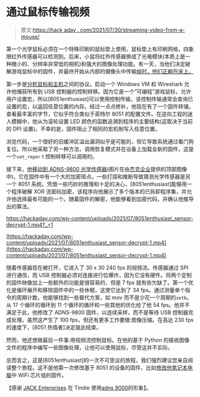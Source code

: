 # 通过鼠标传输视频

> 原文:[https://hack aday . com/2021/07/30/streaming-video-from-a-mouse/](https://hackaday.com/2021/07/30/streaming-video-from-a-mouse/)

第一个光学鼠标必须在一个特殊印刷的鼠标垫上使用，鼠标垫上有印刷网格，四象限红外传感器可以检测到。后来，小鼠将红外传感器换成了光电模块(本质上是一种微小的、分辨率非常低的相机)和强大的图像处理功能。有一天，当他们决定破解游戏鼠标中的固件，并最终开始从内部的摄像头中传输[帧时，他们正躺在床上。](https://8051enthusiast.github.io/2020/04/14/003-Stream_Video_From_Mouse.html)

第一步是[分析鼠标和主机](https://8051enthusiast.github.io/2020/04/14/001-USB_Firmware.html)之间的协议。启动一个 Windows VM 和 Wireshark 允许他捕获所有到 USB 控制器的控制转移。因为它是一个“可编程”游戏鼠标，允许用户设置宏，所以[8051enthusiast]可以使用控制传输，该控制传输通常会查询已设置的宏，以返回任意位置的内存。经过一点点修补，他现在有了一个固件转储。查看最丰富的字节，它似乎符合类似于英特尔 8051 的配置文件。在逆向工程的迷人模糊中，他从为滚轮设置 LED 颜色的函数追溯到程序的主要结构(这取决于当前的 DPI 设置)。不幸的是，固件阻止了相同的宏机制写入任意位置。

浏览代码，一个很好的旧缓冲区溢出漏洞似乎是可能的，但它导致系统通过看门狗复位。所以他采取了另一种方法，调用恢复模式并在设备上加载全新的固件，这是一个`set_repor` t 控制转移可以调用的。

接下来，[他移动到 ADNS-9800 光学传感器](https://8051enthusiast.github.io/2020/04/14/002-Sensor_Firmware.html)(图片在由[杰克企业](https://www.tindie.com/stores/jkicklighter/)提供的顶部图像中)，它在固件中有一个大的加密斑点。一些打探和推断导致猜测光学传感器是另一个 8051 系统。凭借一些巧妙的推理和十足的决心，[8051enthusiast]能够用一个程序破解 XOR 流密码加密，该程序向他展示了多个版本的已拆卸程序集，并允许他选择最有可能的一个。随着固件的解密，他能够看到加密代码，并确认他推导出的算法。

 <https://hackaday.com/wp-content/uploads/2021/07/8051enthusiast_sensor-decrypt-1.mp4?_=1>

[https://hackaday.com/wp-content/uploads/2021/07/8051enthusiast_sensor-decrypt-1.mp4](https://hackaday.com/wp-content/uploads/2021/07/8051enthusiast_sensor-decrypt-1.mp4)

随着传感器现在被打开，它进入了 30 x 30 240 fps 的视频流。传感器通过 SPI 进行通信，而 USB 控制器必须对连接进行位爆炸，因为它没有硬件。将两个定制的固件映像加上一些额外的功能是很容易的，但是 7 fps 就有些欠缺了。第一个优化是循环展开和移除固件中的一些休眠，这使它达到了 34 fps。通过测量单个指令的周期计数，他能够找到一些替代方案，如 mov 而不是少花一个周期的`setb`。从 17 个循环的循环到 11 个循环的循环和一些其他的优化给了他 54 fps。他并不满足于此，他修改了 ADNS-9800 固件，以连续采样，而不是等待 USB 控制器完成处理。虽然这产生了 100 fps，但还有更多工作要做:图像压缩。在高达 230 fps 的速度下，[8051 热情者]决定就此结束。

然而，他还想做最后一件事:用视频流控制鼠标。在他的基于 Python 的接收图像文件的程序中编写一些图像处理，让他可以使用鼠标，尽管这并不实际。

总而言之，这是[8051enthusiast]的一次不可思议的旅程，我们强烈建议您亲自阅读整个旅程。这不是他第一次修改基于 8051 的设备的固件，比如[修改他笔记本电脑](https://hackaday.com/2021/07/20/extracting-the-wifi-firmware-and-putting-back-a-keylogger/)中 WiFi 芯片组的固件。

【感谢 [JACK Enterprises](https://www.tindie.com/stores/jkicklighter/) 在 Tindie 使用[adns 9000](https://www.tindie.com/products/jkicklighter/adns-9800-laser-motion-sensor/)的形象】。